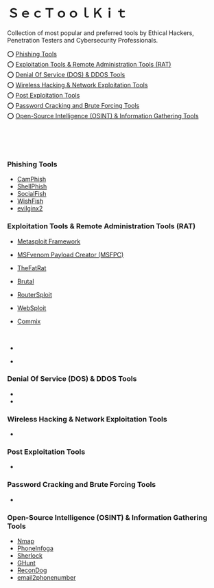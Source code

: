# ＳｅｃＴｏｏｌＫｉｔ
Collection of most popular and preferred tools by Ethical Hackers, Penetration Testers and Cybersecurity Professionals.


⭕️ [Phishing Tools](#phishing-tools)<br>
⭕️ [Exploitation Tools & Remote Administration Tools (RAT)](#remote-administration-tools-rat)<br>
⭕️ [Denial Of Service (DOS) & DDOS Tools](#denial-of-service-dos--ddos-tools)<br>
⭕️ [Wireless Hacking & Network Exploitation Tools](#wireless-hacking--network-exploitation-tools)<br>
⭕️ [Post Exploitation Tools](#post-exploitation-tools)<br>
⭕️ [Password Cracking and Brute Forcing Tools](#password-cracking-and-brute-forcing-tools)<br>
⭕️ [Open-Source Intelligence (OSINT) & Information Gathering Tools](#open-source-intelligence-osint--information-gathering-tools)<br>

<br><br><br>

### Phishing Tools
- [CamPhish](https://github.com/techchipnet/CamPhish)
- [ShellPhish](https://github.com/suljot/shellphish)
- [SocialFish](https://github.com/UndeadSec/SocialFish)
- [WishFish](https://github.com/kinghacker0/WishFish)
- [evilginx2](https://github.com/kgretzky/evilginx2)

### Exploitation Tools & Remote Administration Tools (RAT)
- [Metasploit Framework](https://github.com/rapid7/metasploit-framework)
- [MSFvenom Payload Creator (MSFPC)](https://github.com/g0tmi1k/msfpc)
- [TheFatRat](https://github.com/screetsec/TheFatRat)
- [Brutal](https://github.com/screetsec/Brutal)
- [RouterSploit](https://github.com/threat9/routersploit)
- [WebSploit](https://github.com/The404Hacking/websploit )
- [Commix](https://github.com/commixproject/commix)

  <br>

- []()
- []()

### Denial Of Service (DOS) & DDOS Tools
- []()
-
### Wireless Hacking & Network Exploitation Tools
- []()

### Post Exploitation Tools
- []()

### Password Cracking and Brute Forcing Tools
- []()

### Open-Source Intelligence (OSINT) & Information Gathering Tools
- [Nmap](https://github.com/nmap/nmap)
- [PhoneInfoga](https://github.com/sundowndev/phoneinfoga)
- [Sherlock](https://github.com/sherlock-project/sherlock)
- [GHunt](https://github.com/mxrch/GHunt)
- [ReconDog](https://github.com/s0md3v/ReconDog)
- [email2phonenumber](https://github.com/martinvigo/email2phonenumber)

